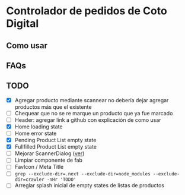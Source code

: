 # Controlador de pedidos de Coto Digital

## Como usar

## FAQs

## TODO

- [x] Agregar producto mediante scannear no debería dejar agregar productos más que el existente
- [ ] Chequear que no se re marque un producto que ya fue marcado
- [ ] Header: agregar link a github con explicación de como usar
- [x] Home loading state
- [ ] Home error state
- [x] Pending Product List empty state
- [x] Fullfilled Product List empty state
- [ ] Mejorar ScannerDialog ([ver](https://m2.material.io/design/machine-learning/barcode-scanning.html#components))
- [ ] Limpiar componente de fab
- [ ] FavIcon / Meta Title
- [ ] `grep --exclude-dir=.next --exclude-dir=node_modules --exclude-dir=crawler -nHr 'TODO'`
- [ ] Arreglar splash inicial de empty states de listas de productos
